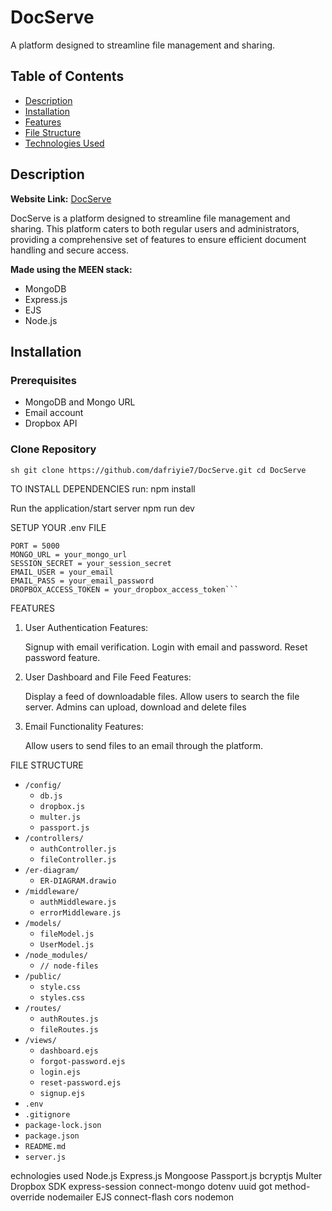 # DocServe

A platform designed to streamline file management and sharing.

## Table of Contents

- [Description](#description)
- [Installation](#installation)
- [Features](#features)
- [File Structure](#file-structure)
- [Technologies Used](#technologies-used)

## Description

**Website Link:** [DocServe](https://docserve.onrender.com)

DocServe is a platform designed to streamline file management and sharing. This platform caters to both regular users and administrators, providing a comprehensive set of features to ensure efficient document handling and secure access.

**Made using the MEEN stack:**

- MongoDB
- Express.js
- EJS
- Node.js

## Installation

### Prerequisites

- MongoDB and Mongo URL
- Email account
- Dropbox API

### Clone Repository

`sh
git clone https://github.com/dafriyie7/DocServe.git
cd DocServe`

TO INSTALL DEPENDENCIES
    run: npm install

Run the application/start server
    npm run dev

SETUP YOUR .env FILE

    PORT = 5000
    MONGO_URL = your_mongo_url
    SESSION_SECRET = your_session_secret
    EMAIL_USER = your_email
    EMAIL_PASS = your_email_password
    DROPBOX_ACCESS_TOKEN = your_dropbox_access_token```

FEATURES

1. User Authentication
Features:

    Signup with email verification.
    Login with email and password.
    Reset password feature.
2. User Dashboard and File Feed
Features:

    Display a feed of downloadable files.
    Allow users to search the file server.
    Admins can upload, download and delete files
3. Email Functionality
Features:

    Allow users to send files to an email through the platform.

FILE STRUCTURE

- `/config/`
  - `db.js`
  - `dropbox.js`
  - `multer.js`
  - `passport.js`
- `/controllers/`
  - `authController.js`
  - `fileController.js`
- `/er-diagram/`
  - `ER-DIAGRAM.drawio`
- `/middleware/`
  - `authMiddleware.js`
  - `errorMiddleware.js`
- `/models/`
  - `fileModel.js`
  - `UserModel.js`
- `/node_modules/`
  - `// node-files`
- `/public/`
  - `style.css`
  - `styles.css`
- `/routes/`
  - `authRoutes.js`
  - `fileRoutes.js`
- `/views/`
  - `dashboard.ejs`
  - `forgot-password.ejs`
  - `login.ejs`
  - `reset-password.ejs`
  - `signup.ejs`
- `.env`
- `.gitignore`
- `package-lock.json`
- `package.json`
- `README.md`
- `server.js`

echnologies used
    Node.js
    Express.js
    Mongoose
    Passport.js
    bcryptjs
    Multer
    Dropbox SDK
    express-session
    connect-mongo
    dotenv
    uuid
    got
    method-override
    nodemailer
    EJS
    connect-flash
    cors
    nodemon
